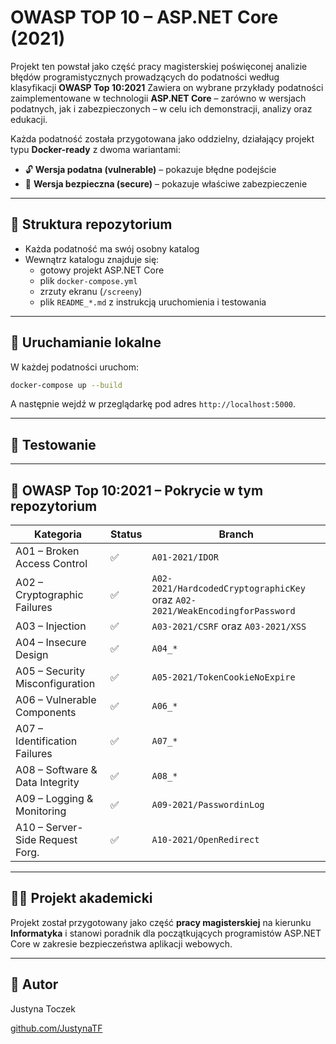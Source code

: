 # OWASP TOP 10 – ASP.NET Core (2021)

Projekt ten powstał jako część pracy magisterskiej poświęconej analizie błędów programistycznych prowadzących do podatności według klasyfikacji **OWASP Top 10:2021** Zawiera on wybrane przykłady podatności zaimplementowane w technologii **ASP.NET Core** – zarówno w wersjach podatnych, jak i zabezpieczonych – w celu ich demonstracji, analizy oraz edukacji.

Każda podatność została przygotowana jako oddzielny, działający projekt typu **Docker-ready** z dwoma wariantami:
- 🔓 **Wersja podatna (vulnerable)** – pokazuje błędne podejście
- 🔐 **Wersja bezpieczna (secure)** – pokazuje właściwe zabezpieczenie

---

## 📁 Struktura repozytorium

- Każda podatność ma swój osobny katalog
- Wewnątrz katalogu znajduje się:
  - gotowy projekt ASP.NET Core
  - plik `docker-compose.yml`
  - zrzuty ekranu (`/screeny`)
  - plik `README_*.md` z instrukcją uruchomienia i testowania

---

## 🚀 Uruchamianie lokalne

W każdej podatności uruchom:

```bash
docker-compose up --build
```

A następnie wejdź w przeglądarkę pod adres `http://localhost:5000`.

---

## 🧪 Testowanie

---

## 📌 OWASP Top 10:2021 – Pokrycie w tym repozytorium

| Kategoria                         | Status | Branch                                                                          |
|----------------------------------|--------|--------------------------------------------------------------------------------- |
| A01 – Broken Access Control      | ✅     | `A01-2021/IDOR`                                                                 |
| A02 – Cryptographic Failures     | ✅     | `A02-2021/HardcodedCryptographicKey` oraz `A02-2021/WeakEncodingforPassword`    |
| A03 – Injection                  | ✅     | `A03-2021/CSRF` oraz `A03-2021/XSS`                                             |
| A04 – Insecure Design            | ✅     | `A04_*`                                                                         |
| A05 – Security Misconfiguration  | ✅     | `A05-2021/TokenCookieNoExpire`                                                  |
| A06 – Vulnerable Components      | ✅     | `A06_*`                                                                         |
| A07 – Identification Failures    | ✅     | `A07_*`                                                                         |
| A08 – Software & Data Integrity  | ✅     | `A08_*`                                                                         |
| A09 – Logging & Monitoring       | ✅     | `A09-2021/PasswordinLog`                                                        |
| A10 – Server-Side Request Forg.  | ✅     | `A10-2021/OpenRedirect`                                                         |

---

## 👩‍🎓 Projekt akademicki

Projekt został przygotowany jako część **pracy magisterskiej** na kierunku **Informatyka** i stanowi poradnik dla początkujących programistów ASP.NET Core w zakresie bezpieczeństwa aplikacji webowych.

---

## 🔗 Autor

Justyna Toczek  

[github.com/JustynaTF](https://github.com/JustynaTF)
